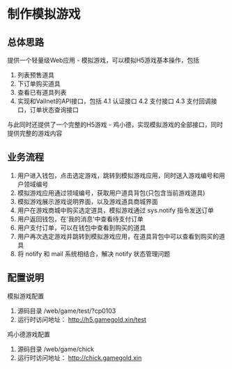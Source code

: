 # 制作模拟游戏

## 总体思路

提供一个轻量级Web应用 - 模拟游戏，可以模拟H5游戏基本操作，包括
1. 列表预售道具
2. 下订单购买道具
3. 查看已有道具列表
4. 实现和Vallnet的API接口，包括
 4.1 认证接口
 4.2 支付接口
 4.3 支付回调接口，订单状态查询接口

与此同时还提供了一个完整的H5游戏 - 鸡小德，实现模拟游戏的全部接口，同时提供完整的游戏内容

## 业务流程

1. 用户进入钱包，点击选定游戏，跳转到模拟游戏应用，同时送入游戏编号和用户领域编号
2. 模拟游戏应用通过领域编号，获取用户道具背包(只包含当前游戏道具)
3. 模拟游戏展示游戏说明界面，以及游戏道具商城界面
4. 用户在游戏商城中购买选定道具，模拟游戏通过 sys.notify 指令发送订单
5. 用户返回钱包，在'我的消息'中查看待支付订单
6. 用户支付订单，可以在钱包中查看到购买的道具
7. 用户再次选定游戏并跳转到模拟游戏应用，在道具背包中可以查看到购买的道具
8. 将 notify 和 mail 系统相结合，解决 notify 状态管理问题

## 配置说明

模拟游戏配置
1. 源码目录
/web/game/test/?cp0103
2. 运行时访问地址：
http://h5.gamegold.xin/test

鸡小德游戏配置
1. 源码目录
/web/game/chick
2. 运行时访问地址：
http://chick.gamegold.xin
